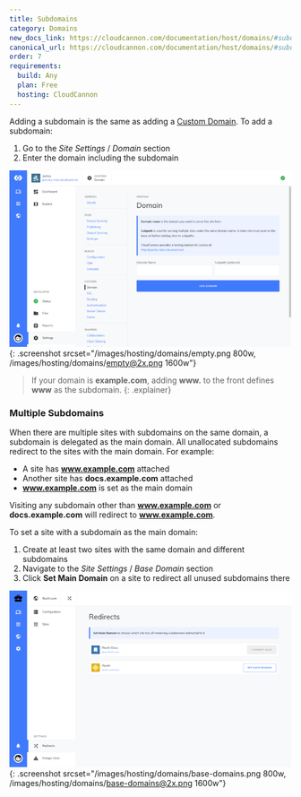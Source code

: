 ```yaml
---
title: Subdomains
category: Domains
new_docs_link: https://cloudcannon.com/documentation/host/domains/#subdomains
canonical_url: https://cloudcannon.com/documentation/host/domains/#subdomains
order: 7
requirements:
  build: Any
  plan: Free
  hosting: CloudCannon
---
```


Adding a subdomain is the same as adding a [Custom Domain](/hosting/domains/custom-domains/). To add a subdomain:

1. Go to the *Site Settings* / *Domain* section
2. Enter the domain including the subdomain

![Site settings domain section with subdomain](/images/hosting/domains/empty.png){: .screenshot srcset="/images/hosting/domains/empty.png 800w, /images/hosting/domains/empty@2x.png 1600w"}

> If your domain is **example.com**, adding **www.** to the front defines **www** as the subdomain.
{: .explainer}

### Multiple Subdomains

When there are multiple sites with subdomains on the same domain, a subdomain is delegated as the main domain. All unallocated subdomains redirect to the sites with the main domain. For example:

* A site has **www.example.com** attached
* Another site has **docs.example.com** attached
* **www.example.com** is set as the main domain

Visiting any subdomain other than **www.example.com** or **docs.example.com** will redirect to **www.example.com**.

To set a site with a subdomain as the main domain:

1. Create at least two sites with the same domain and different subdomains
2. Navigate to the *Site Settings* / *Base Domain* section
3. Click **Set Main Domain** on a site to redirect all unused subdomains there

![CloudCannon Base Domain interface](/images/hosting/domains/base-domains.png){: .screenshot srcset="/images/hosting/domains/base-domains.png 800w, /images/hosting/domains/base-domains@2x.png 1600w"}
